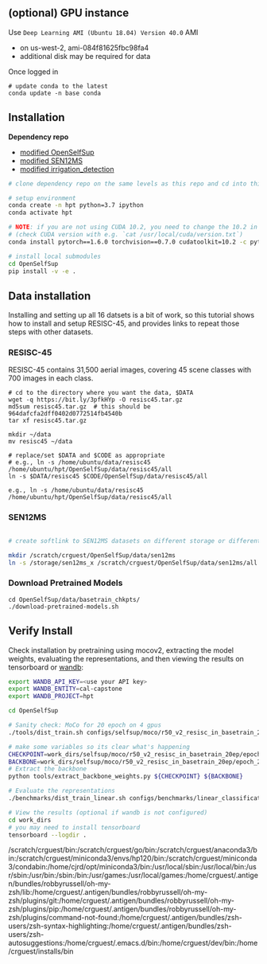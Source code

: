 

## (optional) GPU instance

Use `Deep Learning AMI (Ubuntu 18.04) Version 40.0` AMI
- on us-west-2, ami-084f81625fbc98fa4
- additional disk may be required for data 

Once logged in
```
# update conda to the latest 
conda update -n base conda 
```

## Installation

**Dependency repo**
- [modified OpenSelfSup](https://github.com/Berkeley-Data/OpenSelfSup)
- [modified SEN12MS](https://github.com/Berkeley-Data/SEN12MS) 
- [modified irrigation_detection](https://github.com/Berkeley-Data/irrigation_detection)

```bash
# clone dependency repo on the same levels as this repo and cd into this repo

# setup environment
conda create -n hpt python=3.7 ipython
conda activate hpt

# NOTE: if you are not using CUDA 10.2, you need to change the 10.2 in this command appropriately. Make sure to use torch 1.6.0
# (check CUDA version with e.g. `cat /usr/local/cuda/version.txt`)
conda install pytorch==1.6.0 torchvision==0.7.0 cudatoolkit=10.2 -c pytorch

# install local submodules
cd OpenSelfSup
pip install -v -e .
```

## Data installation

Installing and setting up all 16 datsets is a bit of work, so this tutorial shows how to install and setup RESISC-45, and provides links to repeat those steps with other datasets.

### RESISC-45
RESISC-45 contains 31,500 aerial images, covering 45 scene classes with 700 images in each class.

``` shell
# cd to the directory where you want the data, $DATA
wget -q https://bit.ly/3pfkHYp -O resisc45.tar.gz
md5sum resisc45.tar.gz  # this should be 964dafcfa2dff0402d0772514fb4540b
tar xf resisc45.tar.gz

mkdir ~/data 
mv resisc45 ~/data 

# replace/set $DATA and $CODE as appropriate 
# e.g., ln -s /home/ubuntu/data/resisc45 /home/ubuntu/hpt/OpenSelfSup/data/resisc45/all
ln -s $DATA/resisc45 $CODE/OpenSelfSup/data/resisc45/all

e.g., ln -s /home/ubuntu/data/resisc45 /home/ubuntu/hpt/OpenSelfSup/data/resisc45/all

```


### SEN12MS 

```bash 

# create softlink to SEN12MS datasets on different storage or different path 

mkdir /scratch/crguest/OpenSelfSup/data/sen12ms
ln -s /storage/sen12ms_x /scratch/crguest/OpenSelfSup/data/sen12ms/all

```


### Download Pretrained Models
``` shell
cd OpenSelfSup/data/basetrain_chkpts/
./download-pretrained-models.sh
```

## Verify Install
Check installation by pretraining using mocov2, extracting the model weights, evaluating the representations, and then viewing the results on tensorboard or [wandb](https://wandb.ai/cal-capstone/hpt):


```bash
export WANDB_API_KEY=<use your API key>
export WANDB_ENTITY=cal-capstone
export WANDB_PROJECT=hpt

cd OpenSelfSup

# Sanity check: MoCo for 20 epoch on 4 gpus
./tools/dist_train.sh configs/selfsup/moco/r50_v2_resisc_in_basetrain_20ep.py 4

# make some variables so its clear what's happening
CHECKPOINT=work_dirs/selfsup/moco/r50_v2_resisc_in_basetrain_20ep/epoch_20.pth
BACKBONE=work_dirs/selfsup/moco/r50_v2_resisc_in_basetrain_20ep/epoch_20_moco_in_basetrain.pth
# Extract the backbone
python tools/extract_backbone_weights.py ${CHECKPOINT} ${BACKBONE}

# Evaluate the representations
./benchmarks/dist_train_linear.sh configs/benchmarks/linear_classification/resisc45/r50_last.py ${BACKBONE}

# View the results (optional if wandb is not configured)
cd work_dirs
# you may need to install tensorboard
tensorboard --logdir .
```



/scratch/crguest/bin:/scratch/crguest/go/bin:/scratch/crguest/anaconda3/bin:/scratch/crguest/miniconda3/envs/hp120/bin:/scratch/crguest/miniconda3/condabin:/home/cjrd/opt/miniconda3/bin:/usr/local/sbin:/usr/local/bin:/usr/sbin:/usr/bin:/sbin:/bin:/usr/games:/usr/local/games:/home/crguest/.antigen/bundles/robbyrussell/oh-my-zsh/lib:/home/crguest/.antigen/bundles/robbyrussell/oh-my-zsh/plugins/git:/home/crguest/.antigen/bundles/robbyrussell/oh-my-zsh/plugins/pip:/home/crguest/.antigen/bundles/robbyrussell/oh-my-zsh/plugins/command-not-found:/home/crguest/.antigen/bundles/zsh-users/zsh-syntax-highlighting:/home/crguest/.antigen/bundles/zsh-users/zsh-autosuggestions:/home/crguest/.emacs.d/bin:/home/crguest/dev/bin:/home/crguest/installs/bin